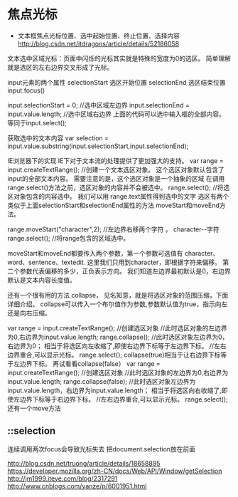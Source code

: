 # 焦点光标

- 文本框焦点光标位置、选中起始位置、终止位置、选择内容
http://blog.csdn.net/itdragons/article/details/52186058

文本选中区域光标：页面中闪烁的光标其实就是特殊的宽度为0的选区。 简单理解就是选区的左右边界交叉形成了光标。

input元素的两个属性
selectionStart 选区开始位置
selectionEnd 选区结束位置
input.focus()

input.selectionStart = 0;   //选中区域左边界
input.selectionEnd = input.value.length; //选中区域右边界
上面的代码可以选中输入框的全部内容。 等同于input.select();

获取选中的文本内容
var selection = input.value.substring(input.selectionStart,input.selectionEnd);

IE浏览器下的实现
IE下对于文本流的处理提供了更加强大的支持。
var range = input.createTextRange();        //创建一个文本选区对象。
这个选区对象默认包含了input的全部文本内容。
需要注意的是，这个选区对象是一个抽象的区域
在调用range.select()方法之前，选区对象的内容并不会被选中。
range.select();   //将选区对象包含的内容选中。
我们可以用  range.text属性得到选中的文字
选区有两个类似于上面selectionStart和selectionEnd属性的方法
moveStart和moveEnd方法。

range.moveStart("character",2); //左边界右移两个字符 。   character--字符
range.select();  //将range包含的区域选中。

moveStart和moveEnd都要传入两个参数，第一个参数可选值有 character、word、sentence、textedit. 这里我们只用到character，即根据字符来偏移。 第二个参数代表偏移的多少，正负表示方向。
我们知道左边界最初默认是0，右边界默认是文本内容长度值。

还有一个很有用的方法 collapse， 见名知意，就是将选区对象的范围压缩，下面详细介绍。
collapse可以传入一个布尔值作为参数,参数默认值为true，指示向左还是向右压缩。

var range = input.createTextRange(); //创建选区对象
//此时选区对象的左边界为0,右边界为input.value.length;
range.collapse();
//此时选区对象左边界为0，右边界为0； 相当于将选区向左收缩了,即使右边界下标等于左边界下标。
//左右边界重合,可以显示光标。
range.select();
collapse(true)相当于让右边界下标等于左边界下标。
再试看看collapse(false）
var range = input.createTextRange(); //创建选区对象
//此时选区对象的左边界为0,右边界为input.value.length;
range.collapse(false);
//此时选区对象左边界为input.value.length，右边界为input.value.length； 相当于将选区向右收缩了,即使左边界下标等于右边界下标。
//左右边界重合,可以显示光标。
range.select();
还有一个move方法

## ::selection


连续调用两次focus会导致光标失去
把document.selection放在前面

http://blog.csdn.net/truong/article/details/18658895
https://developer.mozilla.org/zh-CN/docs/Web/API/Window/getSelection
http://jm1999.iteye.com/blog/2317291
http://www.cnblogs.com/yanze/p/6001951.html


